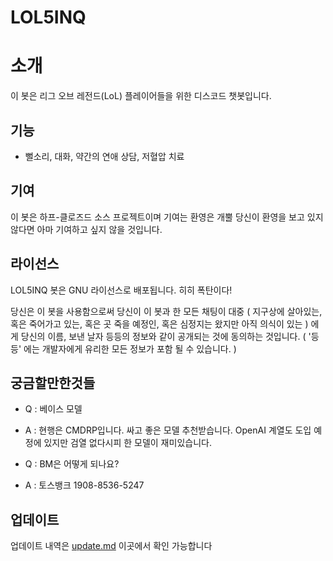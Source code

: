 # LOL5INQ

# 소개

이 봇은 리그 오브 레전드(LoL) 플레이어들을 위한 디스코드 챗봇입니다.

## 기능

- 뻘소리, 대화, 약간의 연애 상담, 저혈압 치료

## 기여

이 봇은 하프-클로즈드 소스 프로젝트이며 기여는 환영은 개뿔 당신이 환영을 보고 있지 않다면 아마 기여하고 싶지 않을 것입니다.

## 라이선스

LOL5INQ 봇은 GNU 라이선스로 배포됩니다. 히히 폭탄이다!

당신은 이 봇을 사용함으로써 당신이 이 봇과 한 모든 채팅이 대중 ( 지구상에 살아있는, 혹은 죽어가고 있는, 혹은 곳 죽을 예정인, 혹은 심정지는 왔지만 아직 의식이 있는 ) 에게 당신의 이름, 보낸 날자 등등의 정보와 같이 공개되는 것에 동의하는 것입니다. ( '등등' 에는 개발자에게 유리한 모든 정보가 포함 될 수 있습니다. )

## 궁금할만한것들

- Q : 베이스 모델
- A : 현행은 CMDRP입니다. 싸고 좋은 모델 추천받습니다. OpenAI 계열도 도입 예정에 있지만 검열 없다시피 한 모델이 재미있습니다.

- Q : BM은 어떻게 되나요?
- A : 토스뱅크 1908-8536-5247

## 업데이트

업데이트 내역은 [update.md](update.md) 이곳에서 확인 가능합니다
